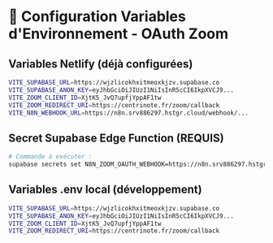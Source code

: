 # 🔧 Configuration Variables d'Environnement - OAuth Zoom

## Variables Netlify (déjà configurées)
```bash
VITE_SUPABASE_URL=https://wjzlicokhxitmeoxkjzv.supabase.co
VITE_SUPABASE_ANON_KEY=eyJhbGciOiJIUzI1NiIsInR5cCI6IkpXVCJ9...
VITE_ZOOM_CLIENT_ID=XjtK5_JvQ7upfjYppAF1tw
VITE_ZOOM_REDIRECT_URI=https://centrinote.fr/zoom/callback
VITE_N8N_WEBHOOK_URL=https://n8n.srv886297.hstgr.cloud/webhook/...
```

## Secret Supabase Edge Function (REQUIS)
```bash
# Commande à exécuter :
supabase secrets set N8N_ZOOM_OAUTH_WEBHOOK=https://n8n.srv886297.hstgr.cloud/webhook/a27e69d1-9497-4816-adba-3dc85dd83f75
```

## Variables .env local (développement)
```bash
VITE_SUPABASE_URL=https://wjzlicokhxitmeoxkjzv.supabase.co
VITE_SUPABASE_ANON_KEY=eyJhbGciOiJIUzI1NiIsInR5cCI6IkpXVCJ9...
VITE_ZOOM_CLIENT_ID=XjtK5_JvQ7upfjYppAF1tw
VITE_ZOOM_REDIRECT_URI=https://centrinote.fr/zoom/callback
```